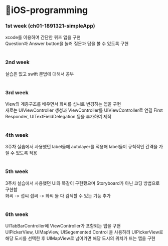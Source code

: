 # 🍎iOS-programming
### 1st week (ch01-1891321-simpleApp)
xcode를 이용하여 간단한 퀴즈 앱을 구현<br>
Question과 Answer button을 눌러 질문과 답을 볼 수 있도록 구현
<br><br>

### 2nd week
실습은 없고 swift 문법에 대해서 공부<br><br>
### 3rd week
View의 계층구조를 배우면서 화씨를 섭씨로 변경하는 앱을 구현<br>
새로는 UIViewController 생성과 ViewController를 UIViewController로 연결 
First Responder, UITextFieldDelegation 등을 추가하여 제작<br>
<br>

### 4th week
3주차 실습에서 사용했던 label들에 autolayer를 적용해 label들이 규칙적인 간격을 가질 수 있도록 적용
<br><br>
### 5th week
3주차 실습에서 사용했던 UI와 똑같이 구현했으며 Storyboard가 아닌 코딩 방법으로 구현함<br>
화씨 -> 섭씨 섭씨 -> 화씨 둘 다 검색할 수 있는 기능 추가
<br><br>

### 6th week

UITabBarController에 ViewController가 포함되는 앱을 구현<br>UIPickerView, UIMapView, UISegemented Control 을 사용하려 UIPickerView로 해당 도시를 선택한 후 UIMapView로 넘어가면 해당 도시의 위치가 뜨는 앱을 구현

<br>

<br>